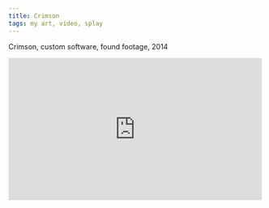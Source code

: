 ```yaml
---
title: Crimson
tags: my art, video, splay
---
```


Crimson, custom software, found footage, 2014

<iframe src="https://player.vimeo.com/video/103549445" width="500" height="281" frameborder="0" webkitallowfullscreen mozallowfullscreen allowfullscreen></iframe>
